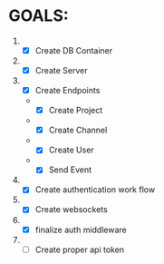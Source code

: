 # GOALS:

1. - [x] Create DB Container
2. - [x] Create Server
3. - [x] Create Endpoints
   - - [x] Create Project
   - - [x] Create Channel
   - - [x] Create User
   - - [x] Send Event
4. - [x] Create authentication work flow
5. - [x] Create websockets
6. - [x] finalize auth middleware 
7. - [ ] Create proper api token
